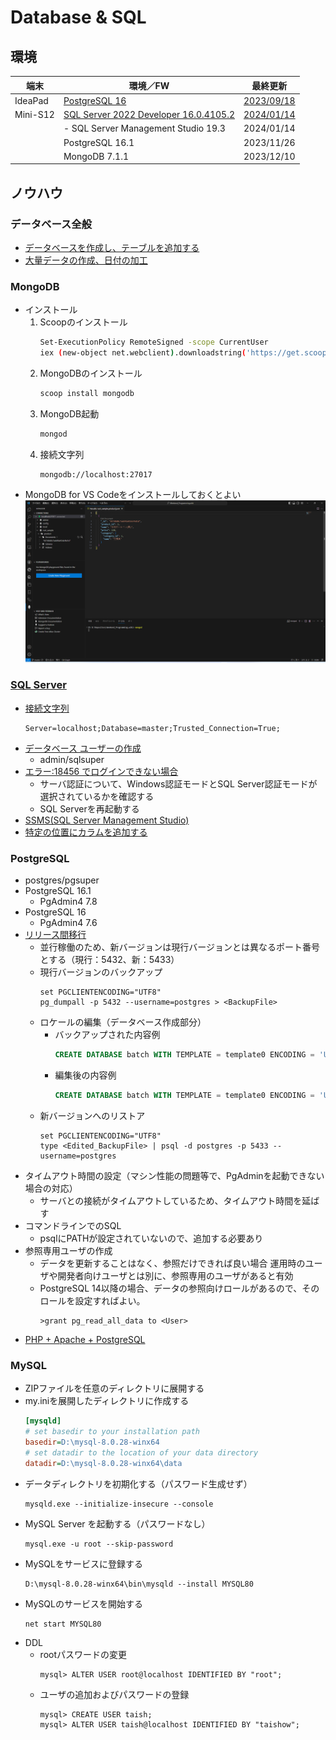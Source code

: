 # Database & SQL

##  環境

  |端末      |環境／FW                                              |最終更新
  |----------|-----------------------------------------------------|----------
  |IdeaPad   |[PostgreSQL 16](#postgresql)                         |[2023/09/18](https://www.postgresql.org/download/windows/)
  |Mini-S12  |[SQL Server 2022 Developer 16.0.4105.2](#sql-server) |[2024/01/14](https://www.microsoft.com/ja-jp/sql-server/sql-server-2022)
  |          |- SQL Server Management Studio 19.3                  |2024/01/14
  |          |PostgreSQL 16.1                                      |2023/11/26
  |          |MongoDB 7.1.1                                        |2023/12/10

##  ノウハウ
### データベース全般
  - [データベースを作成し、テーブルを追加する](https://docs.microsoft.com/ja-jp/visualstudio/data-tools/create-a-sql-database-by-using-a-designer?view=vs-2019)
  - [大量データの作成、日付の加工](https://www.excellence-blog.com/2017/06/01/sql-server%E3%81%B8%E5%A4%A7%E9%87%8F%E3%81%AE%E3%83%87%E3%83%BC%E3%82%BF%E3%82%92%E9%AB%98%E9%80%9F%E3%81%A7%E8%BF%BD%E5%8A%A0%E3%81%99%E3%82%8B/)
### MongoDB
  - インストール
    1.  Scoopのインストール
        ```sh
        Set-ExecutionPolicy RemoteSigned -scope CurrentUser
        iex (new-object net.webclient).downloadstring('https://get.scoop.sh') 
        ```
    1.  MongoDBのインストール
        ```sh
        scoop install mongodb
        ```
    1.  MongoDB起動
        ```sh
        mongod
        ```
    1.  接続文字列
        ```
        mongodb://localhost:27017
        ```
  - MongoDB for VS Codeをインストールしておくとよい
    ![VSCode](../images/MongoDB/20231216_MongoDB_VSCode.png)
### [SQL Server](https://www.microsoft.com/ja-jp/sql-server/sql-server-2022)
  - [接続文字列](https://learn.microsoft.com/ja-jp/sql/connect/ado-net/connection-string-syntax?view=sql-server-ver16)
    ```
    Server=localhost;Database=master;Trusted_Connection=True;
    ```
  - [データベース ユーザーの作成](https://learn.microsoft.com/ja-jp/sql/relational-databases/security/authentication-access/create-a-database-user?view=sql-server-ver16)
    - admin/sqlsuper
  - [エラー:18456 でログインできない場合](https://qiita.com/sugasaki/items/a95c2495085e32851707)
    - サーバ認証について、Windows認証モードとSQL Server認証モードが選択されているかを確認する
    - SQL Serverを再起動する
  - [SSMS(SQL Server Management Studio)](https://learn.microsoft.com/ja-jp/sql/ssms/download-sql-server-management-studio-ssms?view=sql-server-ver16)
  - [特定の位置にカラムを追加する](https://urashita.com/archives/13652)
### PostgreSQL
  - postgres/pgsuper
  - PostgreSQL 16.1
    - PgAdmin4 7.8
  - PostgreSQL 16
    - PgAdmin4 7.6
  - [リリース間移行](https://www.postgresql.jp/docs/9.0/migration.html)
    - 並行稼働のため、新バージョンは現行バージョンとは異なるポート番号とする（現行：5432、新：5433）
    - 現行バージョンのバックアップ
      ```
      set PGCLIENTENCODING="UTF8"
      pg_dumpall -p 5432 --username=postgres > <BackupFile>
      ```
    - ロケールの編集（データベース作成部分）
      - バックアップされた内容例
        ```sql
        CREATE DATABASE batch WITH TEMPLATE = template0 ENCODING = 'UTF8' LOCALE_PROVIDER = libc LOCALE = 'Japanese_Japan.932';
        ```
      - 編集後の内容例
        ```sql
        CREATE DATABASE batch WITH TEMPLATE = template0 ENCODING = 'UTF8' LC_COLLATE = 'Japanese_Japan.932' LC_CTYPE = 'Japanese_Japan.932';
        ```
    - 新バージョンへのリストア
      ```
      set PGCLIENTENCODING="UTF8"
      type <Edited_BackupFile> | psql -d postgres -p 5433 --username=postgres
      ```
  - タイムアウト時間の設定（マシン性能の問題等で、PgAdminを起動できない場合の対応）
    - サーバとの接続がタイムアウトしているため、タイムアウト時間を延ばす
  - コマンドラインでのSQL
    - psqlにPATHが設定されていないので、追加する必要あり
  - 参照専用ユーザの作成
    - データを更新することはなく、参照だけできれば良い場合
      運用時のユーザや開発者向けユーザとは別に、参照専用のユーザがあると有効
    - PostgreSQL 14以降の場合、データの参照向けロールがあるので、そのロールを設定すればよい。
      ```
      >grant pg_read_all_data to <User>
      ```
  - [PHP + Apache + PostgreSQL](./Php.md#postgresql)
### MySQL
  - ZIPファイルを任意のディレクトリに展開する
  - my.iniを展開したディレクトリに作成する
    ```ini
    [mysqld]
    # set basedir to your installation path
    basedir=D:\mysql-8.0.28-winx64
    # set datadir to the location of your data directory
    datadir=D:\mysql-8.0.28-winx64\data
    ```
  - データディレクトリを初期化する（パスワード生成せず）
    ```
    mysqld.exe --initialize-insecure --console
    ```
  - MySQL Server を起動する（パスワードなし）
    ```
    mysql.exe -u root --skip-password
    ```
  - MySQLをサービスに登録する
    ```
    D:\mysql-8.0.28-winx64\bin\mysqld --install MYSQL80
    ```
  - MySQLのサービスを開始する
    ```
    net start MYSQL80
    ```
  - DDL
    * rootパスワードの変更
      ```
      mysql> ALTER USER root@localhost IDENTIFIED BY "root";
      ```
    * ユーザの追加およびパスワードの登録
      ```
      mysql> CREATE USER taish;
      mysql> ALTER USER taish@localhost IDENTIFIED BY "taishow";
      ```
